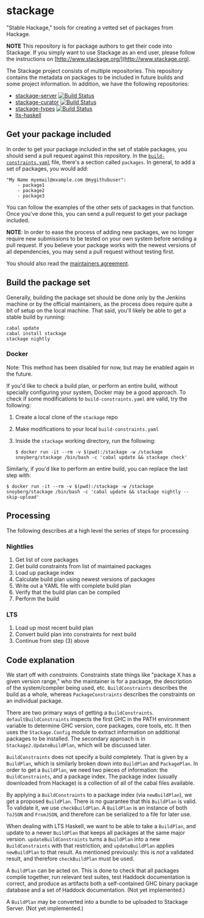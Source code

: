 stackage
========

"Stable Hackage," tools for creating a vetted set of packages from Hackage.

__NOTE__ This repository is for package authors to get their code into
Stackage. If you simply want to use Stackage as an end user, please follow the
instructions on [http://www.stackage.org/](http://www.stackage.org).

The Stackage project consists of multiple repositories. This repository
contains the metadata on packages to be included in future builds and some
project information. In addition, we have the following repositories:

* [stackage-server](https://github.com/fpco/stackage-server) [![Build Status](https://travis-ci.org/fpco/stackage-server.svg?branch=master)](https://travis-ci.org/fpco/stackage-server)
* [stackage-curator](https://github.com/fpco/stackage-curator) [![Build Status](https://travis-ci.org/fpco/stackage-curator.svg?branch=master)](https://travis-ci.org/fpco/stackage-curator)
* [stackage-types](https://github.com/fpco/stackage-types) [![Build Status](https://travis-ci.org/fpco/stackage-types.svg?branch=master)](https://travis-ci.org/fpco/stackage-types)
* [lts-haskell](https://github.com/fpco/lts-haskell)

Get your package included
-------------------------

In order to get your package included in the set of stable packages, you should
send a pull request against this repository. In the [`build-constraints.yaml`](https://github.com/fpco/stackage/blob/master/build-constraints.yaml) file,
there's a section called `packages`. In general, to add a set of
packages, you would add:

    "My Name myemail@example.com @mygithubuser":
        - package1
        - package2
        - package3

You can follow the examples of the other sets of packages in that function.
Once you've done this, you can send a pull request to get your package
included.

__NOTE__: In order to ease the process of adding new packages, we no longer
require new submissions to be tested on your own system before sending a pull
request. If you believe your package works with the newest versions of all
dependencies, you may send a pull request without testing first.

You should also read the [maintainers
agreement](https://github.com/fpco/stackage/wiki/Maintainers-Agreement).

Build the package set
---------------------

Generally, building the package set should be done only by the Jenkins machine
or by the official maintainers, as the process does require quite a bit of
setup on the local machine. That said, you'll likely be able to get a stable
build by running:

    cabal update
    cabal install stackage
    stackage nightly

### Docker

Note: This method has been disabled for now, but may be enabled again in the future.

If you'd like to check a build plan, or perform an entire build, without
specially configuring your system, Docker may be a good approach. To check if
some modifications to `build-constraints.yaml` are valid, try the following:

1. Create a local clone of the `stackage` repo
2. Make modifications to your local `build-constraints.yaml`
3. Inside the `stackage` working directory, run the following:

   ```
   $ docker run -it --rm -v $(pwd):/stackage -w /stackage snoyberg/stackage /bin/bash -c 'cabal update && stackage check'
   ```

Similarly, if you'd like to perform an entire build, you can replace the last step with:

```
$ docker run -it --rm -v $(pwd):/stackage -w /stackage snoyberg/stackage /bin/bash -c 'cabal update && stackage nightly --skip-upload'
```

## Processing

The following describes at a high level the series of steps for processing

### Nightlies

1. Get list of core packages
2. Get build constraints from list of maintained packages
3. Load up package index
4. Calculate build plan using newest versions of packages
5. Write out a YAML file with complete build plan
6. Verify that the build plan can be compiled
7. Perform the build

### LTS

1. Load up most recent build plan
2. Convert build plan into constraints for next build
3. Continue from step (3) above

## Code explanation

We start off with *constraints*. Constraints state things like "package X has a
given version range," who the maintainer is for a package, the description of
the system/compiler being used, etc. `BuildConstraints` describes the build as
a whole, whereas `PackageConstraints` describes the constraints on an
individual package.

There are two primary ways of getting a `BuildConstraints`.
`defaultBuildConstraints` inspects the first GHC in the PATH environment variable to
determine GHC version, core packages, core tools, etc. It then uses the
`Stackage.Config` module to extract information on additional packages to be
installed. The secondary approach is in `Stackage2.UpdateBuildPlan`, which will be
discussed later.

`BuildConstraints` does not specify a build completely. That is given by a
`BuildPlan`, which is similarly broken down into `BuildPlan` and `PackagePlan`.
In order to get a `BuildPlan`, we need two pieces of information: the
`BuildConstraints`, and a package index. The package index (usually downloaded
from Hackage) is a collection of all of the cabal files available.

By applying a `BuildConstraints` to a package index (via `newBuildPlan`), we
get a proposed `BuildPlan`. There is no guarantee that this `BuildPlan` is
valid. To validate it, we use `checkBuildPlan`. A `BuildPlan` is an instance of
both `ToJSON` and `FromJSON`, and therefore can be serialized to a file for
later use.

When dealing with LTS Haskell, we want to be able to take a `BuildPlan`, and
update to a newer `BuildPlan` that keeps all packages at the same major
version.  `updateBuildConstraints` turns a `BuildPlan` into a new
`BuildConstraints` with that restriction, and `updateBuildPlan` applies
`newBuildPlan` to that result. As mentioned previously: this is *not* a
validated result, and therefore `checkBuildPlan` must be used.

A `BuildPlan` can be acted on. This is done to check that all packages compile
together, run relevant test suites, test Haddock documentation is correct, and
produce as artifacts both a self-contained GHC binary package database and a
set of Haddock documentation. (Not yet implemented.)

A `BuildPlan` may be converted into a bundle to be uploaded to Stackage Server.
(Not yet implemented.)
